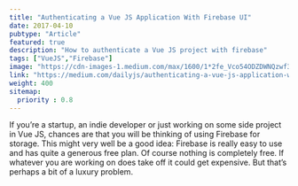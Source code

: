 ```yaml
---
title: "Authenticating a Vue JS Application With Firebase UI"
date: 2017-04-10
pubtype: "Article"
featured: true
description: "How to authenticate a Vue JS project with firebase"
tags: ["VueJS","Firebase"]
image: "https://cdn-images-1.medium.com/max/1600/1*2fe_Vco54ODZDWNQzwf3Ug.jpeg"
link: "https://medium.com/dailyjs/authenticating-a-vue-js-application-with-firebase-ui-8870a3a5cff8"
weight: 400
sitemap:
  priority : 0.8
---
```


If you’re a startup, an indie developer or just working on some side project in Vue JS, chances are that you will be thinking of using Firebase for storage. This might very well be a good idea: Firebase is really easy to use and has quite a generous free plan. Of course nothing is completely free. If whatever you are working on does take off it could get expensive. But that’s perhaps a bit of a luxury problem.